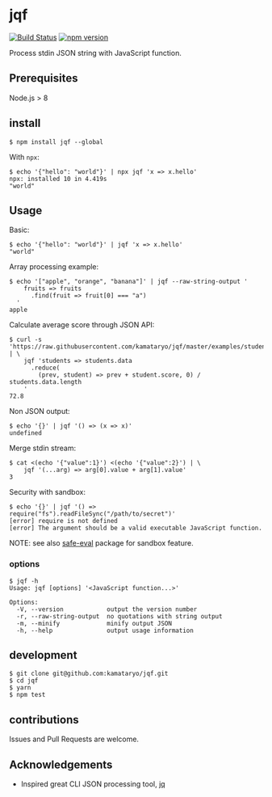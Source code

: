 # jqf

[![Build Status](https://travis-ci.org/kamataryo/jqf.svg?branch=master)](https://travis-ci.org/kamataryo/jqf)
[![npm version](https://badge.fury.io/js/jqf.svg)](https://badge.fury.io/js/jqf)

Process stdin JSON string with JavaScript function.

## Prerequisites

Node.js > 8

## install

```shell
$ npm install jqf --global
```

With `npx`:

```shell
$ echo '{"hello": "world"}' | npx jqf 'x => x.hello'
npx: installed 10 in 4.419s
"world"
```

## Usage

Basic:

```shell
$ echo '{"hello": "world"}' | jqf 'x => x.hello'
"world"
```

Array processing example:

```shell
$ echo '["apple", "orange", "banana"]' | jqf --raw-string-output '
    fruits => fruits
      .find(fruit => fruit[0] === "a")
  '
apple
```

Calculate average score through JSON API:

```shell
$ curl -s 'https://raw.githubusercontent.com/kamataryo/jqf/master/examples/students.json' | \
    jqf 'students => students.data
      .reduce(
        (prev, student) => prev + student.score, 0) / students.data.length
    '
72.8
```

Non JSON output:

```shell
$ echo '{}' | jqf '() => (x => x)'
undefined
```

Merge stdin stream:

```shell
$ cat <(echo '{"value":1}') <(echo '{"value":2}') | \
    jqf '(...arg) => arg[0].value + arg[1].value'
3
```

Security with sandbox:

```shell
$ echo '{}' | jqf '() => require("fs").readFileSync("/path/to/secret")'
[error] require is not defined
[error] The argument should be a valid executable JavaScript function.
```

NOTE: see also [safe-eval](https://www.npmjs.com/package/safe-eval) package for sandbox feature.

### options

```shell
$ jqf -h
Usage: jqf [options] '<JavaScript function...>'

Options:
  -V, --version            output the version number
  -r, --raw-string-output  no quotations with string output
  -m, --minify             minify output JSON
  -h, --help               output usage information
```

## development

```shell
$ git clone git@github.com:kamataryo/jqf.git
$ cd jqf
$ yarn
$ npm test
```

## contributions

Issues and Pull Requests are welcome.

## Acknowledgements

- Inspired great CLI JSON processing tool, [jq](https://stedolan.github.io/jq/)
